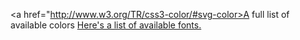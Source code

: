 <a href="http://www.w3.org/TR/css3-color/#svg-color>A full list of available colors</a>
<a href="http://www.w3.org/TR/CSS21/fonts.html#generic-font-families">Here's a list of available fonts.</a>

